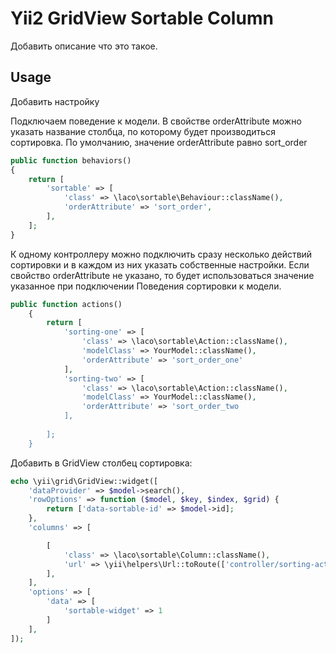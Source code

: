 # Yii2 GridView Sortable Column

Добавить описание что это такое.
## Usage
Добавить настройку

Подключаем поведение к модели. В свойстве orderAttribute можно указать название столбца, по которому будет производиться сортировка.
По умолчанию, значение orderAttribute равно sort_order

```php
public function behaviors()
{
    return [
        'sortable' => [
            'class' => \laco\sortable\Behaviour::className(),
            'orderAttribute' => 'sort_order',
        ],
    ];
}
```

К одному контроллеру можно подключить сразу несколько действий сортировки и в каждом из них указать собственные настройки.
Если свойство orderAttribute не указано, то будет использоваться значение указанное при подключении Поведения сортировки к модели.

```php
public function actions()
    {
        return [
            'sorting-one' => [
                'class' => \laco\sortable\Action::className(),
                'modelClass' => YourModel::className(),
                'orderAttribute' => 'sort_order_one'
            ],
            'sorting-two' => [
                'class' => \laco\sortable\Action::className(),
                'modelClass' => YourModel::className(),
                'orderAttribute' => 'sort_order_two
            ],   
                     
        ];
    }
```

Добавить в GridView столбец сортировка:

```php
echo \yii\grid\GridView::widget([
    'dataProvider' => $model->search(),
    'rowOptions' => function ($model, $key, $index, $grid) {
        return ['data-sortable-id' => $model->id];
    },
    'columns' => [

        [
            'class' => \laco\sortable\Column::className(),
            'url' => \yii\helpers\Url::toRoute(['controller/sorting-action'])
        ],
    ],
    'options' => [
        'data' => [
            'sortable-widget' => 1
        ]
    ],
]);
```
